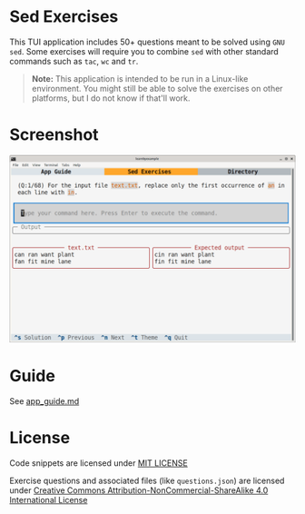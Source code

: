 # Sed Exercises

This TUI application includes 50+ questions meant to be solved using `GNU sed`. Some exercises will require you to combine `sed` with other standard commands such as `tac`, `wc` and `tr`.

> **Note:** This application is intended to be run in a Linux-like environment. You might still be able to solve the exercises on other platforms, but I do not know if that'll work.

# Screenshot

![Sample exercise](https://raw.githubusercontent.com/learnbyexample/TUI-apps/main/SedExercises/sed_exercises.png)

# Guide

See [app_guide.md](https://github.com/learnbyexample/TUI-apps/blob/main/SedExercises/app_guide.md)

# License

Code snippets are licensed under [MIT LICENSE](https://github.com/learnbyexample/TUI-apps/blob/main/LICENSE)

Exercise questions and associated files (like `questions.json`) are licensed under [Creative Commons Attribution-NonCommercial-ShareAlike 4.0 International License](https://creativecommons.org/licenses/by-nc-sa/4.0/)

